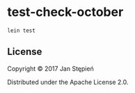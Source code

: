 # test-check-october

    lein test

## License

Copyright © 2017 Jan Stępień

Distributed under the Apache License 2.0.
